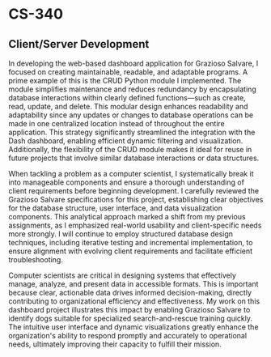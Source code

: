 # CS-340
## Client/Server Development

In developing the web-based dashboard application for Grazioso Salvare, I focused on creating maintainable, readable, and adaptable programs. A prime example of this is the CRUD Python module I implemented. The module simplifies maintenance and reduces redundancy by encapsulating database interactions within clearly defined functions—such as create, read, update, and delete. This modular design enhances readability and adaptability since any updates or changes to database operations can be made in one centralized location instead of throughout the entire application. This strategy significantly streamlined the integration with the Dash dashboard, enabling efficient dynamic filtering and visualization. Additionally, the flexibility of the CRUD module makes it ideal for reuse in future projects that involve similar database interactions or data structures.

When tackling a problem as a computer scientist, I systematically break it into manageable components and ensure a thorough understanding of client requirements before beginning development. I carefully reviewed the Grazioso Salvare specifications for this project, establishing clear objectives for the database structure, user interface, and data visualization components. This analytical approach marked a shift from my previous assignments, as I emphasized real-world usability and client-specific needs more strongly. I will continue to employ structured database design techniques, including iterative testing and incremental implementation, to ensure alignment with evolving client requirements and facilitate efficient troubleshooting.

Computer scientists are critical in designing systems that effectively manage, analyze, and present data in accessible formats. This is important because clear, actionable data drives informed decision-making, directly contributing to organizational efficiency and effectiveness. My work on this dashboard project illustrates this impact by enabling Grazioso Salvare to identify dogs suitable for specialized search-and-rescue training quickly. The intuitive user interface and dynamic visualizations greatly enhance the organization's ability to respond promptly and accurately to operational needs, ultimately improving their capacity to fulfill their mission.
